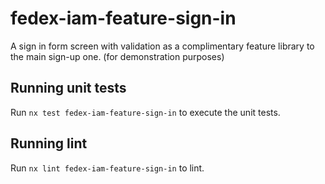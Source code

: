 # fedex-iam-feature-sign-in

A sign in form screen with validation as a complimentary feature library to the main sign-up one. (for demonstration purposes)

## Running unit tests

Run `nx test fedex-iam-feature-sign-in` to execute the unit tests.

## Running lint

Run `nx lint fedex-iam-feature-sign-in` to lint.
